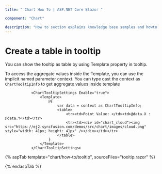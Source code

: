 ```yaml
---
title: " Chart How To | ASP.NET Core Blazor "

component: "Chart"

description: "How to section explains knowledge base samples and howto access different types properties and events of the chart."
---
```


# Create a table in tooltip

You can show the tooltip as table by using Template property in tooltip.

To access the aggregate values inside the Template, you can use the implicit named parameter context. You can type cast the context as `ChartTooltipInfo` to get aggregate values inside template

```razor
            <ChartTooltipSettings Enable="true">
                <Template>
                    @{
                        var data = context as ChartTooltipInfo;
                        <table>
                            <tr><td>Point Value: </td><td>@data.X : @data.Y</td></tr>
                            <tr><td><div id="chart_cloud"><img src="https://ej2.syncfusion.com/demos/src/chart/images/cloud.png" style="width: 41px; height: 41px" /></div></td></tr>
                        </table>
                    }
                </Template>
            </ChartTooltipSettings>

```

{% aspTab template="chart/how-to/tooltip", sourceFiles="tooltip.razor" %}

{% endaspTab %}
